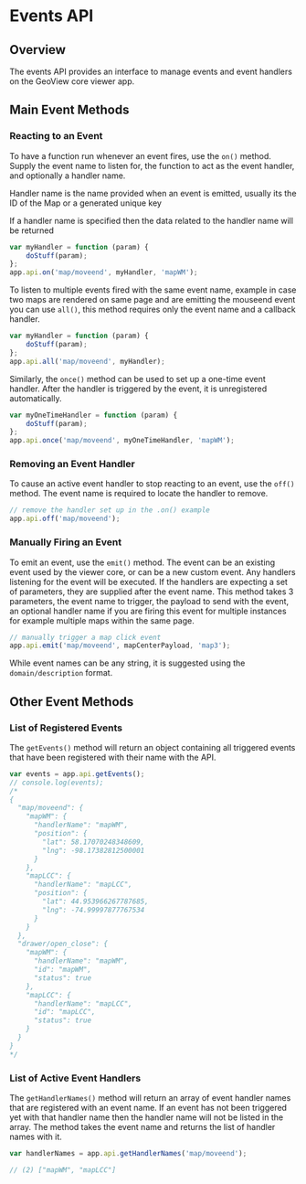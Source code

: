 # Events API

## Overview

The events API provides an interface to manage events and event handlers on the GeoView core viewer app.

## Main Event Methods

### Reacting to an Event

To have a function run whenever an event fires, use the `on()` method. Supply the event name to listen for, the function to act as the event handler, and optionally a handler name.

Handler name is the name provided when an event is emitted, usually its the ID of the Map or a generated unique key

If a handler name is specified then the data related to the handler name will be returned

```js
var myHandler = function (param) {
    doStuff(param);
};
app.api.on('map/moveend', myHandler, 'mapWM');
```

To listen to multiple events fired with the same event name, example in case two maps are rendered on same page and are emitting the mouseend event you can use `all()`, this method requires only the event name and a callback handler.

```js
var myHandler = function (param) {
    doStuff(param);
};
app.api.all('map/moveend', myHandler);
```

Similarly, the `once()` method can be used to set up a one-time event handler. After the handler is triggered by the event, it is unregistered automatically.

```js
var myOneTimeHandler = function (param) {
    doStuff(param);
};
app.api.once('map/moveend', myOneTimeHandler, 'mapWM');
```

### Removing an Event Handler

To cause an active event handler to stop reacting to an event, use the `off()` method. The event name is required to locate the handler to remove.

```js
// remove the handler set up in the .on() example
app.api.off('map/moveend');
```

### Manually Firing an Event

To emit an event, use the `emit()` method. The event can be an existing event used by the viewer core, or can be a new custom event. Any handlers listening for the event will be executed. If the handlers are expecting a set of parameters, they are supplied after the event name. This method takes 3 parameters, the event name to trigger, the payload to send with the event, an optional handler name if you are firing this event for multiple instances for example multiple maps within the same page.

```js
// manually trigger a map click event
app.api.emit('map/moveend', mapCenterPayload, 'map3');
```

While event names can be any string, it is suggested using the `domain/description` format.

## Other Event Methods

### List of Registered Events

The `getEvents()` method will return an object containing all triggered events that have been registered with their name with the API.

```js
var events = app.api.getEvents();
// console.log(events);
/* 
{
  "map/moveend": {
    "mapWM": {
      "handlerName": "mapWM",
      "position": {
        "lat": 58.17070248348609,
        "lng": -98.17382812500001
      }
    },
    "mapLCC": {
      "handlerName": "mapLCC",
      "position": {
        "lat": 44.953966267787685,
        "lng": -74.99997877767534
      }
    }
  },
  "drawer/open_close": {
    "mapWM": {
      "handlerName": "mapWM",
      "id": "mapWM",
      "status": true
    },
    "mapLCC": {
      "handlerName": "mapLCC",
      "id": "mapLCC",
      "status": true
    }
  }
} 
*/
```

### List of Active Event Handlers

The `getHandlerNames()` method will return an array of event handler names that are registered with an event name. If an event has not been triggered yet with that handler name then the handler name will not be listed in the array. The method takes the event name and returns the list of handler names with it.

```js
var handlerNames = app.api.getHandlerNames('map/moveend');

// (2) ["mapWM", "mapLCC"]
```
